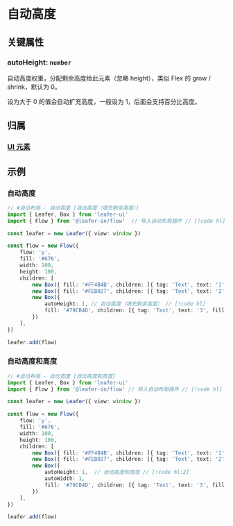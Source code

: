<script setup>
import Case from '/component/Case.vue'
</script>

# 自动高度

<case name="FlowAutoSize" index=2 count=2 height=160 editor=false></case>

## 关键属性

### autoHeight: `number`

自动高度权重，分配剩余高度给此元素（忽略 height），类似 Flex 的 grow / shrink，默认为 0。

设为大于 0 的值会自动扩充高度，一般设为 1，后面会支持百分比高度。

## 归属

### [UI 元素](/reference/display/UI.md)

## 示例

<case name="FlowAutoSize" index=2 height=130 editor=false></case>

### 自动高度

```ts
// #自动布局 - 自动高度 [自动高度（填充剩余高度）]
import { Leafer, Box } from 'leafer-ui'
import { Flow } from '@leafer-in/flow'  // 导入自动布局插件 // [!code hl] 

const leafer = new Leafer({ view: window })

const flow = new Flow({
    flow: 'y',
    fill: '#676',
    width: 100,
    height: 100,
    children: [
        new Box({ fill: '#FF4B4B', children: [{ tag: 'Text', text: '1', fill: 'white', textAlign: 'center', verticalAlign: 'middle', width: 20, height: 25 }] }),
        new Box({ fill: '#FEB027', children: [{ tag: 'Text', text: '2', fill: 'white', textAlign: 'center', verticalAlign: 'middle', width: 40, height: 25 }] }),
        new Box({
            autoHeight: 1, // 自动高度（填充剩余高度） // [!code hl]
            fill: '#79CB4D', children: [{ tag: 'Text', text: '3', fill: 'white', textAlign: 'center', verticalAlign: 'middle', width: 30, height: 25 }]
        })
    ],
})

leafer.add(flow)
```

<case name="FlowAutoSize" index=3 height=130 editor=false></case>

### 自动高度和高度

```ts
// #自动布局 - 自动宽度 [自动高度和宽度]
import { Leafer, Box } from 'leafer-ui'
import { Flow } from '@leafer-in/flow' // 导入自动布局插件 // [!code hl] 

const leafer = new Leafer({ view: window })

const flow = new Flow({
    flow: 'y',
    fill: '#676',
    width: 100,
    height: 100,
    children: [
        new Box({ fill: '#FF4B4B', children: [{ tag: 'Text', text: '1', fill: 'white', textAlign: 'center', verticalAlign: 'middle', width: 20, height: 25 }] }),
        new Box({ fill: '#FEB027', children: [{ tag: 'Text', text: '2', fill: 'white', textAlign: 'center', verticalAlign: 'middle', width: 40, height: 25 }] }),
        new Box({
            autoHeight: 1,  // 自动高度和宽度 // [!code hl:2]
            autoWidth: 1,
            fill: '#79CB4D', children: [{ tag: 'Text', text: '3', fill: 'white', textAlign: 'center', verticalAlign: 'middle', width: 30, height: 25 }]
        })
    ],
})

leafer.add(flow)
```
